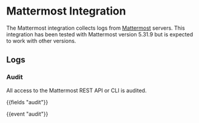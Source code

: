 # Mattermost Integration

The Mattermost integration collects logs from [Mattermost](https://docs.mattermost.com/) servers.  This integration has been tested with Mattermost version 5.31.9 but is expected to work with other versions.

## Logs

### Audit

All access to the Mattermost REST API or CLI is audited.

{{fields "audit"}}

{{event "audit"}}
